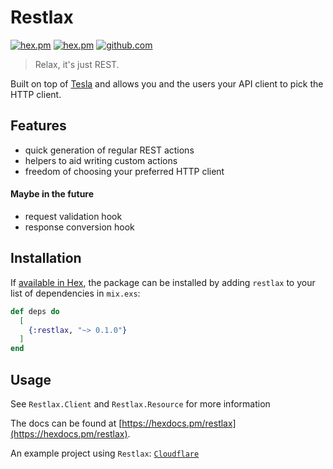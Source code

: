 # Restlax
[![hex.pm](https://img.shields.io/hexpm/v/restlax.svg)](https://hex.pm/packages/restlax)
[![hex.pm](https://img.shields.io/hexpm/l/restlax.svg)](https://hex.pm/packages/restlax)
[![github.com](https://img.shields.io/github/last-commit/princemaple/restlax.svg)](https://github.com/princemaple/restlax)

> Relax, it's just REST.

Built on top of [Tesla](https://github.com/teamon/tesla) and allows you and the users your API client
to pick the HTTP client.

## Features

- quick generation of regular REST actions
- helpers to aid writing custom actions
- freedom of choosing your preferred HTTP client

#### Maybe in the future
- request validation hook
- response conversion hook

## Installation

If [available in Hex](https://hex.pm/docs/publish), the package can be installed
by adding `restlax` to your list of dependencies in `mix.exs`:

```elixir
def deps do
  [
    {:restlax, "~> 0.1.0"}
  ]
end
```

## Usage

See `Restlax.Client` and `Restlax.Resource` for more information

The docs can be found at [https://hexdocs.pm/restlax](https://hexdocs.pm/restlax).

An example project using `Restlax`: [`Cloudflare`](https://hexdocs.pm/cloudflare)
